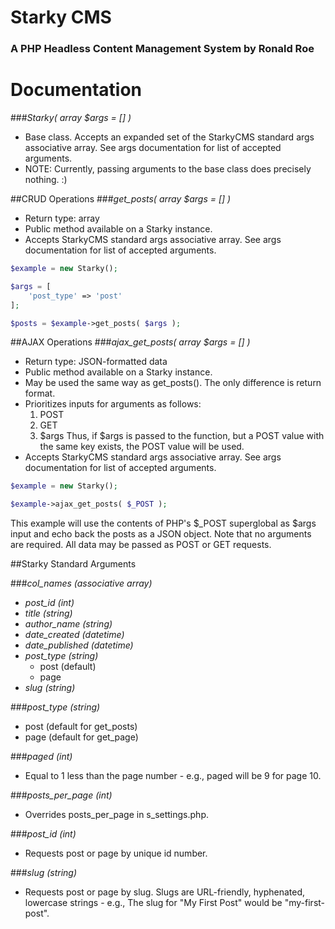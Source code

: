 # Starky CMS
### A PHP Headless Content Management System by Ronald Roe

# Documentation

###*Starky( array $args = [] )*
- Base class. Accepts an expanded set of the StarkyCMS standard args associative array. See args documentation for list of accepted arguments.
- NOTE: Currently, passing arguments to the base class does precisely nothing. :)


##CRUD Operations
###*get_posts( array $args = [] )*
- Return type: array
- Public method available on a Starky instance.
- Accepts StarkyCMS standard args associative array. See args documentation for list of accepted arguments.
```PHP
$example = new Starky();

$args = [
	'post_type' => 'post'
];

$posts = $example->get_posts( $args );
```



##AJAX Operations
###*ajax_get_posts( array $args = [] )*
- Return type: JSON-formatted data
- Public method available on a Starky instance.
- May be used the same way as get_posts(). The only difference is return format.
- Prioritizes inputs for arguments as follows:
	1. POST
	2. GET
	3. $args
Thus, if $args is passed to the function, but a POST value with the same key exists, the POST value will be used.
- Accepts StarkyCMS standard args associative array. See args documentation for list of accepted arguments.
```PHP
$example = new Starky();

$example->ajax_get_posts( $_POST );
```
This example will use the contents of PHP's $_POST superglobal as $args input and echo back the posts as a JSON object.
Note that no arguments are required. All data may be passed as POST or GET requests.



##Starky Standard Arguments

###*col_names (associative array)*

- *post_id (int)*
- *title (string)*
- *author_name (string)*
- *date_created (datetime)*
- *date_published (datetime)*
- *post_type (string)*
	- post (default)  
	- page  
- *slug (string)*

###*post_type (string)*

- post (default for get_posts)
- page (default for get_page)

###*paged (int)*

- Equal to 1 less than the page number - e.g., paged will be 9 for page 10.

###*posts_per_page (int)*

- Overrides posts_per_page in s_settings.php.

###*post_id (int)*

- Requests post or page by unique id number.

###*slug (string)*

- Requests post or page by slug. Slugs are URL-friendly, hyphenated, lowercase strings - e.g., The slug for "My First Post" would be "my-first-post".


